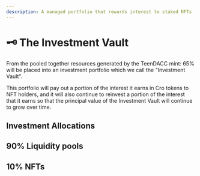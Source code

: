 ```yaml
---
description: A managed portfolio that rewards interest to staked NFTs
---
```


# 🗝 The Investment Vault

From the pooled together resources generated by the TeenDACC mint: 65% will be placed into an investment portfolio which we call the "Investment Vault".

This portfolio will pay out a portion of the interest it earns in Cro tokens to NFT holders, and it will also continue to reinvest a portion of the interest that it earns so that the principal value of the Investment Vault will continue to grow over time.

## Investment Allocations

## 90% Liquidity pools

## 10% NFTs
